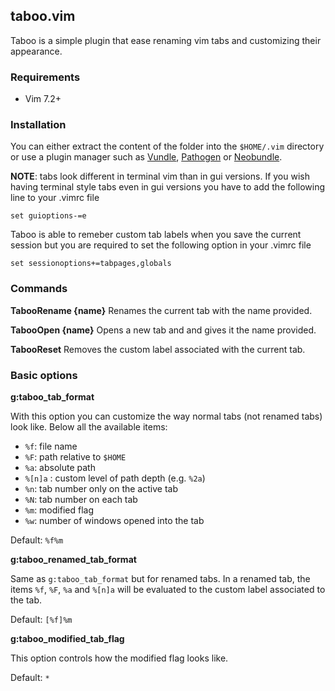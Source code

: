 ## taboo.vim

Taboo is a simple plugin that ease renaming vim tabs and customizing
their appearance.

### Requirements

* Vim 7.2+

### Installation

You can either extract the content of the folder into the `$HOME/.vim`
directory or use a plugin manager such as [Vundle](https://github.com/gmarik/vundle),
[Pathogen](https://github.com/tpope/vim-pathogen) or [Neobundle](https://github.com/Shougo/neobundle.vim).

**NOTE**: tabs look different in terminal vim than in gui versions. If you wish
having terminal style tabs even in gui versions you have to add the following
line to your .vimrc file
```vim
set guioptions-=e
```

Taboo is able to remeber custom tab labels when you save the current session
but you are required to set the following option in your .vimrc file
```vim
set sessionoptions+=tabpages,globals
```

### Commands

**TabooRename {name}** Renames the current tab with the name provided.

**TabooOpen {name}** Opens a new tab and and gives it the name provided.

**TabooReset** Removes the custom label associated with the current tab.

### Basic options

**g:taboo\_tab\_format**

With this option you can customize the way normal tabs (not renamed tabs) look
like. Below all the available items:

- `%f`: file name
- `%F`: path relative to `$HOME`
- `%a`: absolute path
- `%[n]a` : custom level of path depth (e.g. `%2a`)
- `%n`: tab number only on the active tab
- `%N`: tab number on each tab
- `%m`: modified flag
- `%w`: number of windows opened into the tab

Default: `%f%m`

**g:taboo\_renamed\_tab\_format**

Same as `g:taboo_tab_format` but for renamed tabs.  In a renamed tab, the items
`%f`, `%F`, `%a` and `%[n]a` will be evaluated to the custom label associated to
the tab.

Default: `[%f]%m`

**g:taboo\_modified\_tab\_flag**

This option controls how the modified flag looks like.

Default: `*`
